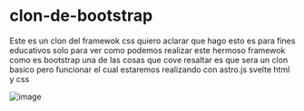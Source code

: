 # clon-de-bootstrap
Este es un clon del framewok css quiero aclarar que hago esto es para fines educativos solo para ver como podemos realizar este hermoso framewok como es bootstrap una de las cosas que cove resaltar es que sera un clon basico pero funcionar el cual estaremos realizando con astro.js svelte html y css

![image](https://github.com/johansitoweb/clon-de-bootstrap/assets/147890607/a7c52c7e-daad-4e00-bbb4-4dbbf52c1eba)

